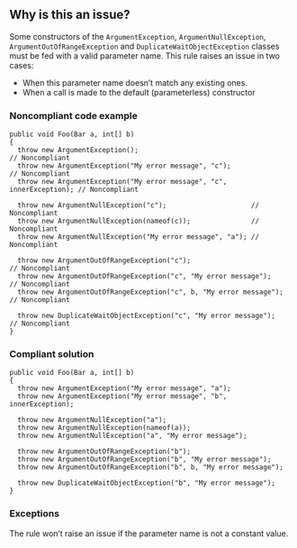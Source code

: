 ## Why is this an issue?
 
Some constructors of the `ArgumentException`, `ArgumentNullException`, `ArgumentOutOfRangeException` and `DuplicateWaitObjectException` classes must be fed with a valid parameter name. This rule raises an issue in two cases:
 
- When this parameter name doesn’t match any existing ones.
- When a call is made to the default (parameterless) constructor

### Noncompliant code example

    public void Foo(Bar a, int[] b)
    {
      throw new ArgumentException();                                        // Noncompliant
      throw new ArgumentException("My error message", "c");                 // Noncompliant
      throw new ArgumentException("My error message", "c", innerException); // Noncompliant
    
      throw new ArgumentNullException("c");                     // Noncompliant
      throw new ArgumentNullException(nameof(c));               // Noncompliant
      throw new ArgumentNullException("My error message", "a"); // Noncompliant
    
      throw new ArgumentOutOfRangeException("c");                           // Noncompliant
      throw new ArgumentOutOfRangeException("c", "My error message");       // Noncompliant
      throw new ArgumentOutOfRangeException("c", b, "My error message");    // Noncompliant
    
      throw new DuplicateWaitObjectException("c", "My error message");      // Noncompliant
    }

### Compliant solution

    public void Foo(Bar a, int[] b)
    {
      throw new ArgumentException("My error message", "a");
      throw new ArgumentException("My error message", "b", innerException);
    
      throw new ArgumentNullException("a");
      throw new ArgumentNullException(nameof(a));
      throw new ArgumentNullException("a", "My error message");
    
      throw new ArgumentOutOfRangeException("b");
      throw new ArgumentOutOfRangeException("b", "My error message");
      throw new ArgumentOutOfRangeException("b", b, "My error message");
    
      throw new DuplicateWaitObjectException("b", "My error message");
    }

### Exceptions
 
The rule won’t raise an issue if the parameter name is not a constant value.